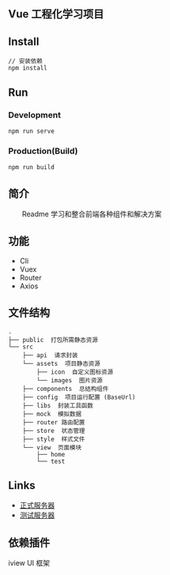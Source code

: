 ## Vue 工程化学习项目

## Install

```bush
// 安装依赖
npm install
```

## Run

### Development

```bush
npm run serve
```

### Production(Build)

```bush
npm run build
```

## 简介

&emsp;&emsp;Readme 学习和整合前端各种组件和解决方案

## 功能

- Cli
- Vuex
- Router
- Axios

## 文件结构

```shell
.
├── public  打包所需静态资源
└── src
    ├── api  请求封装
    └── assets  项目静态资源
        ├── icon  自定义图标资源
        └── images  图片资源
    ├── components  总结构组件
    ├── config  项目运行配置 (BaseUrl)
    ├── libs  封装工具函数
    ├── mock  模拟数据
    ├── router 路由配置
    ├── store  状态管理 
    ├── style  样式文件 
    └── view  页面模块
        ├── home  
        └── test
```

## Links

- [正式服务器](http://127.0.0.1)
- [测试服务器](http://127.0.0.1)

## 依赖插件

iview UI 框架
